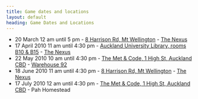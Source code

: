 ```yaml
---
title: Game dates and locations
layout: default
heading: Game Dates and Locations
---
```


 * 20 March 12 am until 5 pm - [8 Harrison Rd, Mt Wellington](http://maps.google.com/maps?q=8+Harrison+Rd,+Mt+Wellington,+Auckland,+New+Zealand) - [The Nexus](http://nexus.gen.nz/thenexus)
 * 17 April 2010 11 am until 4:30 pm - [Auckland University Library, rooms B10 & B15](http://maps.google.com/maps/place?cid=13546417384093916060&q=Auckland+University+Library&hl=en&cd=4&ei=w-XnS_KWG5WysAPVpaCHDQ&sig2=SV72Yrw8_IIHzVtuHETcug&sll=-36.791853,174.735182&sspn=0.143222,0.082692&ie=UTF8&ll=-36.849088,174.772353&spn=0,0&t=h&z=17&iwloc=D) - [The Nexus](http://nexus.gen.nz/thenexus)
 * 22 May 2010 10 am until 4:30 pm - [The Met & Code, 1 High St, Auckland CBD](http://maps.google.com/maps?f=q&source=s_q&hl=en&geocode=&q=The+Met+%26+Code+Auckland&sll=46.195042,-95.625&sspn=83.40945,113.027344&ie=UTF8&hq=The+Met+%26+Code&hnear=Auckland,+New+Zealand&ll=-36.846882,174.766817&spn=0.012415,0.013797&z=16&iwloc=A&cid=690157093670457196) - [Warehouse 92](http://nexus.gen.nz/warehouse92)
 * 18 June 2010 11 am until 4:30 pm - [8 Harrison Rd, Mt Wellington](http://maps.google.com/maps?q=8+Harrison+Rd,+Mt+Wellington,+Auckland,+New+Zealand) - [The Nexus](http://nexus.gen.nz/thenexus)
 * 17 July 2010 12 am until 4:30 pm - [The Met & Code, 1 High St, Auckland CBD](http://maps.google.com/maps?f=q&source=s_q&hl=en&geocode=&q=The+Met+%26+Code+Auckland&sll=46.195042,-95.625&sspn=83.40945,113.027344&ie=UTF8&hq=The+Met+%26+Code&hnear=Auckland,+New+Zealand&ll=-36.846882,174.766817&spn=0.012415,0.013797&z=16&iwloc=A&cid=690157093670457196) - Pah Homestead
